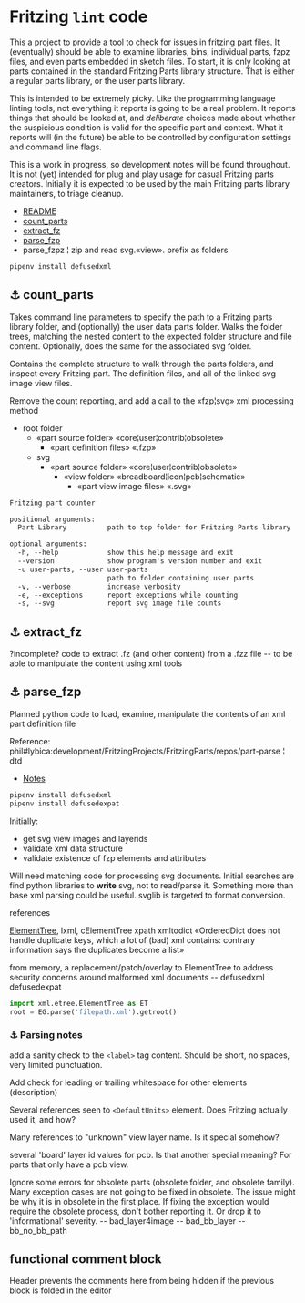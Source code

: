 <!-- cSpell:enable -->
# Fritzing `lint` code

<link href="css/github_override.css" rel="stylesheet"/>

This a project to provide a tool to check for issues in fritzing part files. It (eventually) should be able to examine libraries, bins, individual parts, fzpz files, and even parts embedded in sketch files. To start, it is only looking at parts contained in the standard Fritzing Parts library structure. That is either a regular parts library, or the user parts library.

This is intended to be extremely picky. Like the programming language linting tools, not everything it reports is going to be a real problem. It reports things that should be looked at, and *deliberate* choices made about whether the suspicious condition is valid for the specific part and context. What it reports will (in the future) be able to be controlled by configuration settings and command line flags.

This is a work in progress, so development notes will be found throughout. It is not (yet) intended for plug and play usage for casual Fritzing parts creators. Initially it is expected to be used by the main Fritzing parts library maintainers, to triage cleanup.

* [README](README.md)
* [count_parts](#link_count_parts)
* [extract_fz](#link_extract_fz)
* [parse_fzp](#link_parse_fzp)
* parse_fzpz ¦ zip and read svg.«view». prefix as folders

```sh
pipenv install defusedxml
```

<!--
* [Link](#link_link)
## <a name="link_link">⚓</a> Link
-->

## <a name="link_count_parts">⚓</a> count_parts

Takes command line parameters to specify the path to a Fritzing parts library folder, and (optionally) the user data parts folder. Walks the folder trees, matching the nested content to the expected folder structure and file content. Optionally, does the same for the associated svg folder.

Contains the complete structure to walk through the parts folders, and inspect every Fritzing part. The definition files, and all of the linked svg image view files.

Remove the count reporting, and add a call to the «fzp¦svg» xml processing method

* root folder
  * «part source folder» «core¦user¦contrib¦obsolete»
    * «part definition files» «.fzp»
  * svg
    * «part source folder» «core¦user¦contrib¦obsolete»
      * «view folder» «breadboard¦icon¦pcb¦schematic»
        * «part view image files» «.svg»

```txt
Fritzing part counter

positional arguments:
  Part Library          path to top folder for Fritzing Parts library

optional arguments:
  -h, --help            show this help message and exit
  --version             show program's version number and exit
  -u user-parts, --user user-parts
                        path to folder containing user parts
  -v, --verbose         increase verbosity
  -e, --exceptions      report exceptions while counting
  -s, --svg             report svg image file counts
```

## <a name="link_extract_fz">⚓</a> extract_fz

?incomplete? code to extract .fz (and other content) from a .fzz file
-- to be able to manipulate the content using xml tools

## <a name="link_parse_fzp">⚓</a> parse_fzp

Planned python code to load, examine, manipulate the contents of an xml part definition file

Reference: phil#lybica:development/FritzingProjects/FritzingParts/repos/part-parse ¦ dtd

* [Notes](#link_parse_notes)

```sh
pipenv install defusedxml
pipenv install defusedexpat
```

Initially:

* get svg view images and layerids
* validate xml data structure
* validate existence of fzp elements and attributes

Will need matching code for processing svg documents. Initial searches are find python libraries to **write** svg, not to read/parse it. Something more than base xml parsing could be useful. svglib is targeted to format conversion.

references

[ElementTree](http://docs.python.org/library/xml.etree.elementtree.html), lxml, cElementTree
xpath
xmltodict «OrderedDict does not handle duplicate keys, which a lot of (bad) xml contains: contrary information says the duplicates become a list»

from memory, a replacement/patch/overlay to ElementTree to address security concerns around malformed xml documents
-- defusedxml defusedexpat

```py
import xml.etree.ElementTree as ET
root = EG.parse('filepath.xml').getroot()
```

### <a name="link_parse_notes">⚓</a> Parsing notes

add a sanity check to the `<label>` tag content. Should be short, no spaces, very limited punctuation.

Add check for leading or trailing whitespace for other elements (description)

Several references seen to `<DefaultUnits>` element. Does Fritzing actually used it, and how?

Many references to "unknown" view layer name. Is it special somehow?

several 'board' layer id values for pcb. Is that another special meaning? For parts that only have a pcb view.

Ignore some errors for obsolete parts (obsolete folder, and obsolete family). Many exception cases are not going to be fixed in obsolete. The issue might be why it is in obsolete in the first place. If fixing the exception would require the obsolete process, don't bother reporting it. Or drop it to 'informational' severity.
-- bad_layer4image
-- bad_bb_layer
-- bb_no_bb_path

## functional comment block

Header prevents the comments here from being hidden if the previous block is folded in the editor

<!-- cSpell:disable -->
<!-- cSpell:enable -->
<!--
# cSpell:disable
# cSpell:enable
cSpell:words
cSpell:ignore
cSpell:enableCompoundWords
-->
